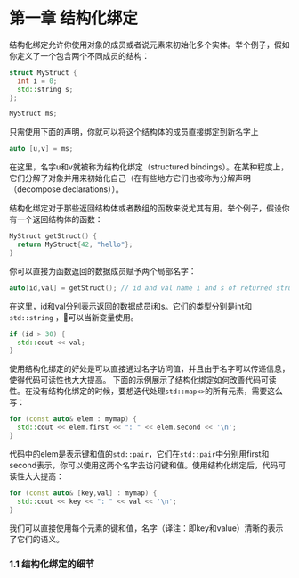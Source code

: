 # 第一章  结构化绑定

结构化绑定允许你使用对象的成员或者说元素来初始化多个实体。举个例子，假如你定义了一个包含两个不同成员的结构：
```cpp
struct MyStruct {
  int i = 0;
  std::string s;
};

MyStruct ms;
```
只需使用下面的声明，你就可以将这个结构体的成员直接绑定到新名字上
```cpp
auto [u,v] = ms;
```
在这里，名字u和v就被称为结构化绑定（structured bindings）。在某种程度上，它们分解了对象并用来初始化自己（在有些地方它们也被称为分解声明（decompose  declarations））。

结构化绑定对于那些返回结构体或者数组的函数来说尤其有用。举个例子，假设你有一个返回结构体的函数：
```cpp
MyStruct getStruct() {
  return MyStruct{42, "hello"};
}
```
你可以直接为函数返回的数据成员赋予两个局部名字：
```cpp
auto[id,val] = getStruct(); // id and val name i and s of returned struct
```
在这里，id和val分别表示返回的数据成员i和s。它们的类型分别是int和`std::string` ，可以当新变量使用。
```cpp
if (id > 30) {
  std::cout << val;
}
```
使用结构化绑定的好处是可以直接通过名字访问值，并且由于名字可以传递信息，使得代码可读性也大大提高。
下面的示例展示了结构化绑定如何改善代码可读性。在没有结构化绑定的时候，要想迭代处理`std::map<>`的所有元素，需要这么写：
```cpp
for (const auto& elem : mymap) {
  std::cout << elem.first << ": " << elem.second << '\n'; 
}
```
代码中的elem是表示键和值的`std::pair`，它们在`std::pair`中分别用first和second表示，你可以使用这两个名字去访问键和值。使用结构化绑定后，代码可读性大大提高：
```cpp
for (const auto& [key,val] : mymap) {
  std::cout << key << ": " << val << '\n'; 
}
```
我们可以直接使用每个元素的键和值，名字（译注：即key和value）清晰的表示了它们的语义。

### 1.1 结构化绑定的细节





